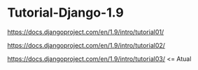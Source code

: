 # Tutorial-Django-1.9

https://docs.djangoproject.com/en/1.9/intro/tutorial01/

https://docs.djangoproject.com/en/1.9/intro/tutorial02/

https://docs.djangoproject.com/en/1.9/intro/tutorial03/ <= Atual

